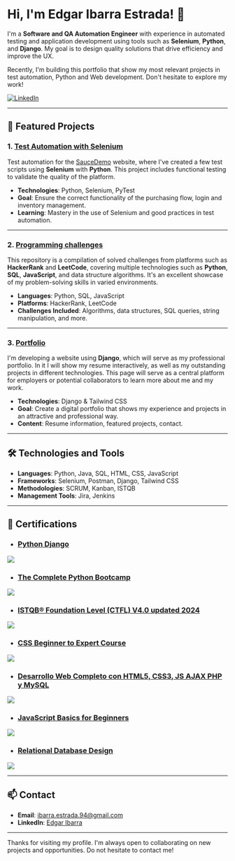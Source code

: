 # Hi, I'm Edgar Ibarra Estrada! 👋

I'm a **Software and QA Automation Engineer** with experience in automated testing and application development using tools such as **Selenium**, **Python**, and **Django**. My goal is to design quality solutions that drive efficiency and improve the UX.

Recently, I'm building this portfolio that show my most relevant projects in test automation, Python and Web development. Don't hesitate to explore my work!

[![LinkedIn](https://img.shields.io/badge/LinkedIn-blue)](https://www.linkedin.com/in/edgar-ibarra-estrada-98b81016b/)

---

## 📂 Featured Projects

### 1. [Test Automation with Selenium](https://github.com/Ed-Ibarra/saucedemo-selenium-tests)
Test automation for the [SauceDemo](https://www.saucedemo.com) website, where I've created a few test scripts using **Selenium** with **Python**. This project includes functional testing to validate the quality of the platform.

- **Technologies**: Python, Selenium, PyTest
- **Goal**: Ensure the correct functionality of the purchasing flow, login and inventory management.
- **Learning**: Mastery in the use of Selenium and good practices in test automation.

---

### 2. [Programming challenges](https://github.com/Ed-Ibarra/programming-challenges)

This repository is a compilation of solved challenges from platforms such as **HackerRank** and **LeetCode**, covering multiple technologies such as **Python**, **SQL**, **JavaScript**, and data structure algorithms. It's an excellent showcase of my problem-solving skills in varied environments.

- **Languages**: Python, SQL, JavaScript
- **Platforms**: HackerRank, LeetCode
- **Challenges Included**: Algorithms, data structures, SQL queries, string manipulation, and more.


---

### 3. [Portfolio](https://github.com/Ed-Ibarra/portfolio)
I'm developing a website using **Django**, which will serve as my professional portfolio. In it I will show my resume interactively, as well as my outstanding projects in different technologies. This page will serve as a central platform for employers or potential collaborators to learn more about me and my work.

- **Technologies**: Django & Tailwind CSS
- **Goal**: Create a digital portfolio that shows my experience and projects in an attractive and professional way.
- **Content**: Resume information, featured projects, contact.

---

## 🛠️ Technologies and Tools

- **Languages**: Python, Java, SQL, HTML, CSS, JavaScript
- **Frameworks**: Selenium, Postman, Django, Tailwind CSS
- **Methodologies**: SCRUM, Kanban, ISTQB
- **Management Tools**: Jira, Jenkins

---

## 📜 Certifications

- ### [Python Django](https://www.udemy.com/certificate/UC-75a7a10c-ed3e-469d-b4d8-5a665571996d/)
<a href="https://www.udemy.com/certificate/UC-75a7a10c-ed3e-469d-b4d8-5a665571996d/"><img src="https://img-c.udemycdn.com/course/240x135/4015616_32a9_2.jpg"/></a>

- ### [The Complete Python Bootcamp](https://www.udemy.com/certificate/UC-567cbd70-fa6c-4f8f-9b91-fc87663af665/)
<a href="https://www.udemy.com/certificate/UC-567cbd70-fa6c-4f8f-9b91-fc87663af665/"><img src="https://img-c.udemycdn.com/course/240x135/567828_67d0.jpg"/></a>

- ### [ISTQB® Foundation Level (CTFL) V4.0 updated 2024](https://www.udemy.com/certificate/UC-635d684f-d90a-41f7-a5e0-5899bedaa762/)
<a href="https://www.udemy.com/certificate/UC-635d684f-d90a-41f7-a5e0-5899bedaa762/"><img src="https://img-c.udemycdn.com/course/240x135/269394_8054_9.jpg"/></a>

- ### [CSS Beginner to Expert Course](https://www.udemy.com/certificate/UC-a898f871-3bf9-4a9d-adcd-e2433c794280/)
<a href="https://www.udemy.com/certificate/UC-a898f871-3bf9-4a9d-adcd-e2433c794280/"><img src="https://img-c.udemycdn.com/course/240x135/1975720_7374.jpg"/></a>

- ### [Desarrollo Web Completo con HTML5, CSS3, JS AJAX PHP y MySQL](https://www.udemy.com/certificate/UC-ab2f240f-00d5-423f-b5f9-7e82f9e767d0/)
<a href="https://www.udemy.com/certificate/UC-ab2f240f-00d5-423f-b5f9-7e82f9e767d0/"><img src="https://img-c.udemycdn.com/course/240x135/980450_7fc0_4.jpg"/></a>

- ### [JavaScript Basics for Beginners](https://www.udemy.com/certificate/UC-d8046044-7bdb-4a09-8765-2bf37f08f4f1/)
<a href="https://www.udemy.com/certificate/UC-d8046044-7bdb-4a09-8765-2bf37f08f4f1/"><img src="https://img-c.udemycdn.com/course/240x135/1743420_0062.jpg"/></a>

- ### [Relational Database Design](https://www.udemy.com/certificate/UC-ac2c27e3-2991-4f93-8e61-a03887ad2503/)
<a href="https://www.udemy.com/certificate/UC-ac2c27e3-2991-4f93-8e61-a03887ad2503/"><img src="https://img-c.udemycdn.com/course/240x135/299398_1a2c_2.jpg"/></a>

---

## 📫 Contact

- **Email**: [ibarra.estrada.94@gmail.com](mailto:ibarra.estrada.94@gmail.com)
- **LinkedIn**: [Edgar Ibarra](https://www.linkedin.com/in/edgar-ibarra-estrada-98b81016b/)

---

Thanks for visiting my profile. I'm always open to collaborating on new projects and opportunities. Do not hesitate to contact me!
